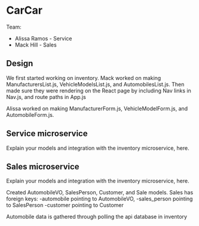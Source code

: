 # CarCar

Team:

* Alissa Ramos - Service
* Mack Hill - Sales

## Design

We first started working on inventory.
Mack worked on making ManufacturersList.js, VehicleModelsList.js, and AutomobilesList.js. Then made sure they were rendering on the React page by including Nav links in Nav.js, and route paths in App.js

Alissa worked on making ManufacturerForm.js, VehicleModelForm.js, and AutomobileForm.js.
## Service microservice

Explain your models and integration with the inventory
microservice, here.

## Sales microservice

Explain your models and integration with the inventory
microservice, here.

Created AutomobileVO, SalesPerson, Customer, and Sale models.
Sales has foreign keys:
    -automobile pointing to AutomobileVO,
    -sales_person pointing to SalesPerson
    -customer pointing to Customer

Automobile data is gathered through polling the api database in inventory